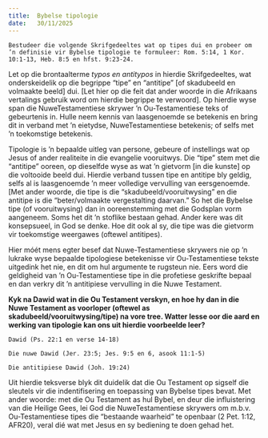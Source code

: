 ```yaml
---
title:  Bybelse tipologie
date:   30/11/2025
---
```


`Bestudeer die volgende Skrifgedeeltes wat op tipes dui en probeer om ’n definisie vir Bybelse tipologie te formuleer: Rom. 5:14, 1 Kor. 10:1-13, Heb. 8:5 en hfst. 9:23-24.`

Let op die brontaalterme _typos en antitypos_ in hierdie Skrifgedeeltes, wat onderskeidelik op die begrippe “tipe” en “antitipe” [of skadubeeld en volmaakte beeld] dui. [Let hier op die feit dat ander woorde in die Afrikaans vertalings gebruik word om hierdie begrippe te verwoord]. Op hierdie wyse span die NuweTestamentiese skrywer ’n Ou-Testamentiese teks of gebeurtenis in. Hulle neem kennis van laasgenoemde se betekenis en bring dit in verband met ’n eietydse, NuweTestamentiese betekenis; of selfs met ’n toekomstige betekenis.

Tipologie is ’n bepaalde uitleg van persone, gebeure of instellings wat op Jesus of ander realiteite in die evangelie vooruitwys. Die “tipe” stem met die “antitipe” ooreen, op dieselfde wyse as wat ’n gietvorm [in die kunste] op die voltooide beeld dui. Hierdie verband tussen tipe en antitipe bly geldig, selfs al is laasgenoemde ’n meer volledige vervulling van eersgenoemde. [Met ander woorde, die tipe is die “skadubeeld/vooruitwysing” en die antitipe is die “beter/volmaakte vergestalting daarvan.” So het die Bybelse tipe (of vooruitwysing) dan in ooreenstemming met die Godsplan vorm aangeneem. Soms het dit ’n stoflike bestaan gehad. Ander kere was dit konsepsueel, in God se denke. Hoe dit ook al sy, die tipe was die gietvorm vir toekomstige weergawes (oftewel antitipes).

Hier móét mens egter besef dat Nuwe-Testamentiese skrywers nie op ’n lukrake wyse bepaalde tipologiese betekenisse vir Ou-Testamentiese tekste uitgedink het nie, en dit om hul argumente te rugsteun nie. Eers word die geldigheid van ’n Ou-Testamentiese tipe in die profetiese geskrifte bepaal en dan verkry dit ’n antitipiese vervulling in die Nuwe Testament.

**Kyk na Dawid wat in die Ou Testament verskyn, en hoe hy dan in die Nuwe Testament as voorloper (oftewel as skadubeeld/vooruitwysing/tipe) na vore tree. Watter lesse oor die aard en werking van tipologie kan ons uit hierdie voorbeelde leer?**

`Dawid (Ps. 22:1 en verse 14-18)`

`Die nuwe Dawid (Jer. 23:5; Jes. 9:5 en 6, asook 11:1-5)`

`Die antitipiese Dawid (Joh. 19:24)`

Uit hierdie teksverse blyk dit duidelik dat die Ou Testament op sigself die sleutels vir die indentifisering en toepassing van Bybelse tipes bevat. Met ander woorde: met die Ou Testament as hul Bybel, en deur die influistering van die Heilige Gees, lei God die NuweTestamentiese skrywers om m.b.v. Ou-Testamentiese tipes die “bestaande waarheid” te openbaar (2 Pet. 1:12, AFR20), veral dié wat met Jesus en sy bediening te doen gehad het.